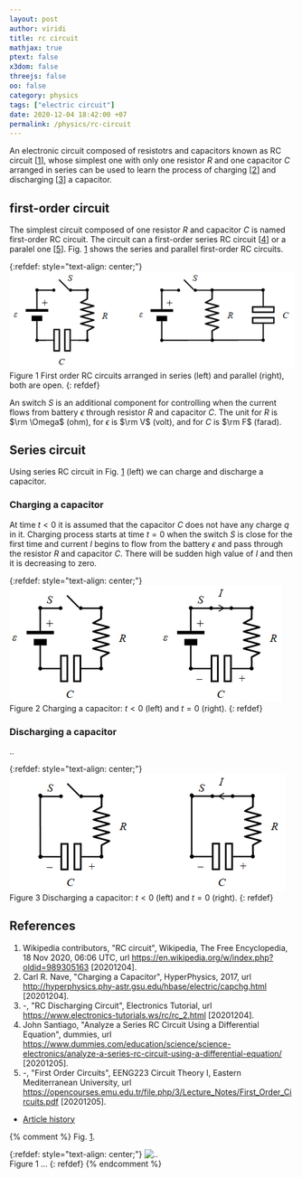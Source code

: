 ```yaml
---
layout: post
author: viridi
title: rc circuit
mathjax: true
ptext: false
x3dom: false
threejs: false
oo: false
category: physics
tags: ["electric circuit"]
date: 2020-12-04 18:42:00 +07
permalink: /physics/rc-circuit
---
```

An electronic circuit composed of resistotrs and capacitors known as RC circuit [[1](#ref1)], whose simplest one with only one resistor $R$ and one capacitor $C$ arranged in series can be used to learn the process of charging [[2](#ref2)] and discharging [[3](#ref3)] a capacitor.


## first-order circuit
The simplest circuit composed of one resistor $R$ and capacitor $C$ is named first-order RC circuit. The circuit can a first-order series RC circuit [[4](#ref4)] or a paralel one [[5](#ref5)]. Fig. <a href="#fig:rc-circuit-first-order-open">1</a> shows the series and parallel first-order RC circuits.

{:refdef: style="text-align: center;"}
![..](/assets/img/phys/circuit/rc-circuit-first-order-open.png)
<br />
Figure <a name="fig:rc-circuit-first-order-open">1</a> First order RC circuits arranged in series (left) and parallel (right), both are open.
{: refdef}

An switch $S$ is an additional component for controlling when the current flows from battery $\epsilon$ through resistor $R$ and capacitor $C$. The unit for $R$ is $\rm \Omega$ (ohm), for $\epsilon$ is $\rm V$ (volt), and for $C$ is $\rm F$ (farad).


## Series circuit
Using series RC circuit in Fig. <a href="#fig:rc-circuit-first-order-open">1</a> (left) we can charge and discharge a capacitor.

### Charging a capacitor
At time $t < 0$ it is assumed that the capacitor $C$ does not have any charge $q$ in it. Charging process starts at time $t = 0$ when the switch $S$ is close for the first time and current $I$ begins to flow from the battery $\epsilon$ and pass through the resistor $R$ and capacitor $C$. There will be sudden high value of $I$ and then it is decreasing to zero.

{:refdef: style="text-align: center;"}
![..](/assets/img/phys/circuit/rc-series-charging.png)
<br />
Figure <a name="fig:rc-series-charging">2</a> Charging a capacitor: $t < 0$ (left) and $t = 0$ (right).
{: refdef}




### Discharging a capacitor
..

{:refdef: style="text-align: center;"}
![..](/assets/img/phys/circuit/rc-series-discharging.png)
<br />
Figure <a name="fig:rc-series-charging">3</a> Discharging a capacitor: $t < 0$ (left) and $t = 0$ (right).
{: refdef}


## References
1. <a name="ref1"></a>Wikipedia contributors, "RC circuit", Wikipedia, The Free Encyclopedia, 18 Nov 2020, 06:06 UTC, url <https://en.wikipedia.org/w/index.php?oldid=989305163> [20201204].
2. <a name="ref2"></a>Carl R. Nave, "Charging a Capacitor", HyperPhysics, 2017, url <http://hyperphysics.phy-astr.gsu.edu/hbase/electric/capchg.html> [20201204].
3. <a name="ref3"></a>-, "RC Discharging Circuit", Electronics Tutorial, url <https://www.electronics-tutorials.ws/rc/rc_2.html> [20201204].
4. <a name="ref3"></a>John Santiago, "Analyze a Series RC Circuit Using a Differential Equation", dummies, url <https://www.dummies.com/education/science/science-electronics/analyze-a-series-rc-circuit-using-a-differential-equation/> [20201205].
5. <a name="ref3"></a>-, "First Order Circuits", EENG223 Circuit Theory I, Eastern Mediterranean University, url <https://opencourses.emu.edu.tr/file.php/3/Lecture_Notes/First_Order_Circuits.pdf> [20201205].

+ [Article history](https://github.com/butiran/butiran.github.io/commits/master/_posts/phys/2020-12-04-rc-circuit.md)

{% comment %}
Fig. <a href="#fig:x">1</a>.

{:refdef: style="text-align: center;"}
![..](/assets/img/phys/x.png)
<br />
Figure <a name="fig:x">1</a> ...
{: refdef}
{% endcomment %}
